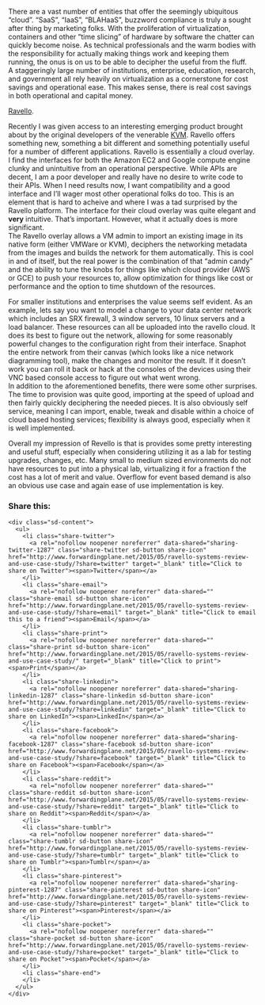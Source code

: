 There are a vast number of entities that offer the seemingly ubiquitous “cloud”. “SaaS”, “IaaS”, “BLAHaaS”, buzzword compliance is truly a sought after thing by marketing folks. With the proliferation of virtualization, containers and other “time slicing” of hardware by software the chatter can quickly become noise. As technical professionals and the warm bodies with the responsibility for actually making things work and keeping them running, the onus is on us to be able to decipher the useful from the fluff.  
A staggeringly large number of institutions, enterprise, education, research, and government all rely heavily on virtualization as a cornerstone for cost savings and operational ease. This makes sense, there is real cost savings in both operational and capital money.

[Ravello](http://www.ravellosystems.com/).

Recently I was given access to an interesting emerging product brought about by the original developers of the venerable [KVM](http://www.linux-kvm.org/page/Main_Page). Ravello offers something new, something a bit different and something potentially useful for a number of different applications. Ravello is essentially a cloud overlay.  
I find the interfaces for both the Amazon EC2 and Google compute engine clunky and unintuitive from an operational perspective. While APIs are decent, I am a poor developer and really have no desire to write code to their APIs. When I need results now, I want compatibility and a good interface and I’ll wager most other operational folks do too. This is an element that is hard to acheive and where I was a tad surprised by the Ravello platform. The interface for their cloud overlay was quite elegant and **very** intuitive. That’s important. However, what it actually does is more significant.  
The Ravello overlay allows a VM admin to import an existing image in its native form (either VMWare or KVM), deciphers the networking metadata from the images and builds the network for them automatically. This is cool in and of itself, but the real power is the combination of that “admin candy” and the ability to tune the knobs for things like which cloud provider (AWS or GCE) to push your resources to, allow optimization for things like cost or performance and the option to time shutdown of the resources.

For smaller institutions and enterprises the value seems self evident. As an example, lets say you want to model a change to your data center network which includes an SRX firewall, 3 window servers, 10 linux servers and a load balancer. These resources can all be uploaded into the ravello cloud. It does its best to figure out the network, allowing for some reasonably powerful changes to the configuration right from their interface. Snaphot the entire network from their canvas (which looks like a nice network diagramming tool), make the changes and monitor the result. If it doesn’t work you can roll it back or hack at the consoles of the devices using their VNC based console access to figure out what went wrong.  
In addition to the aforementioned benefits, there were some other surprises. The time to provision was quite good, importing at the speed of upload and then fairly quickly deciphering the needed pieces. It is also obviously self service, meaning I can import, enable, tweak and disable within a choice of cloud based hosting services; flexibility is always good, especially when it is well implemented.



Overall my impression of Revello is that is provides some pretty interesting and useful stuff, especially when considering utilizing it as a lab for testing upgrades, changes, etc. Many small to medium sized environments do not have resources to put into a physical lab, virtualizing it for a fraction f the cost has a lot of merit and value. Overflow for event based demand is also an obvious use case and again ease of use implementation is key.

<div class="sharedaddy sd-sharing-enabled">
  <div class="robots-nocontent sd-block sd-social sd-social-icon-text sd-sharing">
    <h3 class="sd-title">
      Share this:
    </h3>
    
    <div class="sd-content">
      <ul>
        <li class="share-twitter">
          <a rel="nofollow noopener noreferrer" data-shared="sharing-twitter-1287" class="share-twitter sd-button share-icon" href="http://www.forwardingplane.net/2015/05/ravello-systems-review-and-use-case-study/?share=twitter" target="_blank" title="Click to share on Twitter"><span>Twitter</span></a>
        </li>
        <li class="share-email">
          <a rel="nofollow noopener noreferrer" data-shared="" class="share-email sd-button share-icon" href="http://www.forwardingplane.net/2015/05/ravello-systems-review-and-use-case-study/?share=email" target="_blank" title="Click to email this to a friend"><span>Email</span></a>
        </li>
        <li class="share-print">
          <a rel="nofollow noopener noreferrer" data-shared="" class="share-print sd-button share-icon" href="http://www.forwardingplane.net/2015/05/ravello-systems-review-and-use-case-study/" target="_blank" title="Click to print"><span>Print</span></a>
        </li>
        <li class="share-linkedin">
          <a rel="nofollow noopener noreferrer" data-shared="sharing-linkedin-1287" class="share-linkedin sd-button share-icon" href="http://www.forwardingplane.net/2015/05/ravello-systems-review-and-use-case-study/?share=linkedin" target="_blank" title="Click to share on LinkedIn"><span>LinkedIn</span></a>
        </li>
        <li class="share-facebook">
          <a rel="nofollow noopener noreferrer" data-shared="sharing-facebook-1287" class="share-facebook sd-button share-icon" href="http://www.forwardingplane.net/2015/05/ravello-systems-review-and-use-case-study/?share=facebook" target="_blank" title="Click to share on Facebook"><span>Facebook</span></a>
        </li>
        <li class="share-reddit">
          <a rel="nofollow noopener noreferrer" data-shared="" class="share-reddit sd-button share-icon" href="http://www.forwardingplane.net/2015/05/ravello-systems-review-and-use-case-study/?share=reddit" target="_blank" title="Click to share on Reddit"><span>Reddit</span></a>
        </li>
        <li class="share-tumblr">
          <a rel="nofollow noopener noreferrer" data-shared="" class="share-tumblr sd-button share-icon" href="http://www.forwardingplane.net/2015/05/ravello-systems-review-and-use-case-study/?share=tumblr" target="_blank" title="Click to share on Tumblr"><span>Tumblr</span></a>
        </li>
        <li class="share-pinterest">
          <a rel="nofollow noopener noreferrer" data-shared="sharing-pinterest-1287" class="share-pinterest sd-button share-icon" href="http://www.forwardingplane.net/2015/05/ravello-systems-review-and-use-case-study/?share=pinterest" target="_blank" title="Click to share on Pinterest"><span>Pinterest</span></a>
        </li>
        <li class="share-pocket">
          <a rel="nofollow noopener noreferrer" data-shared="" class="share-pocket sd-button share-icon" href="http://www.forwardingplane.net/2015/05/ravello-systems-review-and-use-case-study/?share=pocket" target="_blank" title="Click to share on Pocket"><span>Pocket</span></a>
        </li>
        <li class="share-end">
        </li>
      </ul>
    </div>
  </div>
</div>

